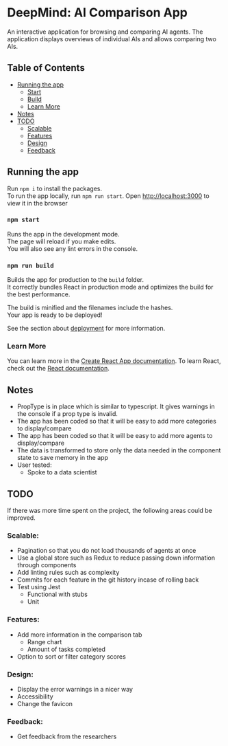 


# DeepMind: AI Comparison App

An interactive application for browsing and comparing AI agents​. The application displays overviews of individual AIs and allows comparing two AIs.

## Table of Contents

- [Running the app](#running-the-app)
    - [Start](#npm-start)
    - [Build](#npm-run-build)
    - [Learn More](#learn-more)
- [Notes](#notes)
- [TODO](#todo)
    - [Scalable](#scalable)
    - [Features](#features)
    - [Design](#design)
    - [Feedback](#feedback)

## Running the app

Run `npm i` to install the packages.<br />
To run the app locally, run `npm run start`.
Open [http://localhost:3000](http://localhost:3000) to view it in the browser

### `npm start`

Runs the app in the development mode.<br />
The page will reload if you make edits.<br />
You will also see any lint errors in the console.

### `npm run build`

Builds the app for production to the `build` folder.<br />
It correctly bundles React in production mode and optimizes the build for the best performance.

The build is minified and the filenames include the hashes.<br />
Your app is ready to be deployed!

See the section about [deployment](https://facebook.github.io/create-react-app/docs/deployment) for more information.

### Learn More

You can learn more in the [Create React App documentation](https://facebook.github.io/create-react-app/docs/getting-started).
To learn React, check out the [React documentation](https://reactjs.org/).

## Notes

- PropType is in place which is similar to typescript. It gives warnings in the console if a prop type is invalid.
- The app has been coded so that it will be easy to add more categories to display/compare
- The app has been coded so that it will be easy to add more agents to display/compare
- The data is transformed to store only the data needed in the component state to save memory in the app
- User tested:
    - Spoke to a data scientist

## TODO

If there was more time spent on the project, the following areas could be improved.

### Scalable:
- Pagination so that you do not load thousands of agents at once
- Use a global store such as Redux to reduce passing down information through components
- Add linting rules such as complexity
- Commits for each feature in the git history incase of rolling back
- Test using Jest
    - Functional with stubs
    - Unit

### Features:
- Add more information in the comparison tab
    - Range chart
    - Amount of tasks completed
- Option to sort or filter category scores

### Design:
- Display the error warnings in a nicer way
- Accessibility
- Change the favicon

### Feedback:
- Get feedback from the researchers

